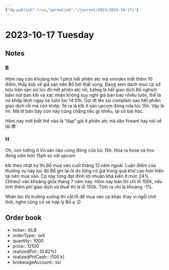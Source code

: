 ```yaml
---
{"dg-publish":true,"permalink":"/journal/2023/2023-10-17/"}
---
```


# 2023-10-17 Tuesday

## Notes

### B

Hôm nay còn khoảng hơn 1 phút hết phiên atc mà vnindex mất thêm 10 điểm, thấy ksb về giá sàn nên Bố hơi thất vọng. Đang xem danh mục cp sở hữu trên sàn ssi lúc đó hết phiên atc rồi, tưởng là hết giao dịch Bố nghịch bấm nút bán klb và xác nhận không suy nghĩ giá bán bao nhiêu luôn, thế là nó khớp lệnh ngay và luôn lúc 14:51h. Gọi đt lên ssi complain sao hết phiên giao dịch rồi mà còn khớp. Té ra là klb ở sàn upcom đóng cửa lúc 15h. Vậy là im. Mà lỡ bán bậy con này cũng chẳng tiếc gì nhiều, lại có bài học.

Hôm nay mới biết thế nào là “đạp” giá ở phiên atc mà dân fireant hay nói về lái.😎

### H

Oh, con tưởng ở Vn sàn nào cũng đóng cửa lúc 15h. Hóa ra hose và hnx đóng sớm hơn 15ph so với upcom

klb theo nhật ký thì Bố mua vào cuối tháng 12 năm ngoái. Luận điểm của thương vụ này lúc đó Bố ghi lại là do từng có giá trong quá khứ cao hơn hiện tại nên mua vào. Cp này từng đạt đỉnh lợi nhuận khả kiến ở mức 24% (3trieu) vào khoảng giữa tháng 7 năm nay. Hôm nay bán thì chỉ lỗ 100k, nếu tính thêm phí giao dịch và thuế thì là lỗ 150k. Tính ra chỉ là khoảng -1%. 

Nhân lúc thị trường xuống thì cắt lỗ để mua vào cp khác thay vì ngồi chờ thời, nghe cũng có vẻ hợp lý Bố ạ :D

## Order book

- ticker:: KLB
- orderType:: sell
- quantity:: 1000
- price:: 12100
- realizedPnl:: (0.82%)
- realizedPnlCash:: (100 k)
- brokerageAccount:: ssi
